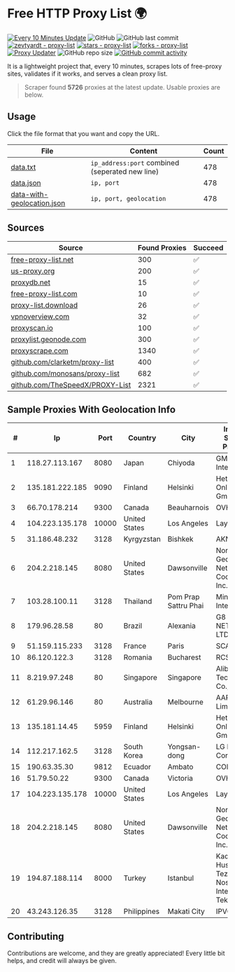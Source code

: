 
# Free HTTP Proxy List 🌍

[![Every 10 Minutes Update](https://github.com/mertguvencli/http-proxy-list/actions/workflows/main.yml/badge.svg?branch=main)](https://github.com/mertguvencli/http-proxy-list/actions/workflows/main.yml)
![GitHub](https://img.shields.io/github/license/mertguvencli/http-proxy-list)
![GitHub last commit](https://img.shields.io/github/last-commit/mertguvencli/http-proxy-list)
[![zevtyardt - proxy-list](https://img.shields.io/static/v1?label=zevtyardt&message=proxy-list&color=blue&logo=github)](https://github.com/zevtyardt/proxy-list "Go to GitHub repo")
[![stars - proxy-list](https://img.shields.io/github/stars/zevtyardt/proxy-list?style=social)](https://github.com/zevtyardt/proxy-list)
[![forks - proxy-list](https://img.shields.io/github/forks/zevtyardt/proxy-list?style=social)](https://github.com/zevtyardt/proxy-list)
[![Proxy Updater](https://github.com/zevtyardt/proxy-list/workflows/Proxy%20Updater/badge.svg)](https://github.com/zevtyardt/proxy-list/actions?query=workflow:"Proxy+Updater")
![GitHub repo size](https://img.shields.io/github/repo-size/zevtyardt/proxy-list)
[![GitHub commit activity](https://img.shields.io/github/commit-activity/m/zevtyardt/proxy-list?logo=commits)](https://github.com/zevtyardt/proxy-list/commits/main)

It is a lightweight project that, every 10 minutes, scrapes lots of free-proxy sites, validates if it works, and serves a clean proxy list.

> Scraper found **5726** proxies at the latest update. Usable proxies are below.

## Usage

Click the file format that you want and copy the URL.

|File|Content|Count|
|----|-------|-----|
|[data.txt](https://raw.githubusercontent.com/mertguvencli/http-proxy-list/main/proxy-list/data.txt)|`ip_address:port` combined (seperated new line)|478|
|[data.json](https://raw.githubusercontent.com/mertguvencli/http-proxy-list/main/proxy-list/data.json)|`ip, port`|478|
|[data-with-geolocation.json](https://raw.githubusercontent.com/mertguvencli/http-proxy-list/main/proxy-list/data-with-geolocation.json)|`ip, port, geolocation`|478|

## Sources

|Source|Found Proxies|Succeed|
|------|-------------|-------|
|[free-proxy-list.net](https://free-proxy-list.net)|300|✅|
|[us-proxy.org](https://www.us-proxy.org)|200|✅|
|[proxydb.net](http://proxydb.net)|15|✅|
|[free-proxy-list.com](https://free-proxy-list.com/?page=&port=&type%5B%5D=http&type%5B%5D=https&up_time=0&search=Search)|10|✅|
|[proxy-list.download](https://www.proxy-list.download/HTTP)|26|✅|
|[vpnoverview.com](https://vpnoverview.com/privacy/anonymous-browsing/free-proxy-servers)|32|✅|
|[proxyscan.io](https://www.proxyscan.io)|100|✅|
|[proxylist.geonode.com](https://proxylist.geonode.com/api/proxy-list?limit=300&page=1&sort_by=lastChecked&sort_type=desc&protocols=http,https)|300|✅|
|[proxyscrape.com](https://api.proxyscrape.com/v2/?request=displayproxies&protocol=http&timeout=10000&country=all&ssl=all&anonymity=all)|1340|✅|
|[github.com/clarketm/proxy-list](https://raw.githubusercontent.com/clarketm/proxy-list/master/proxy-list-raw.txt)|400|✅|
|[github.com/monosans/proxy-list](https://raw.githubusercontent.com/monosans/proxy-list/main/proxies/http.txt)|682|✅|
|[github.com/TheSpeedX/PROXY-List](https://raw.githubusercontent.com/TheSpeedX/PROXY-List/master/http.txt)|2321|✅|


## Sample Proxies With Geolocation Info

|#|Ip|Port|Country|City|Internet Service Provider|
|-|--|----|-------|----|-------------------------|
|1|118.27.113.167|8080|Japan|Chiyoda|GMO Internet, Inc.|
|2|135.181.222.185|9090|Finland|Helsinki|Hetzner Online GmbH|
|3|66.70.178.214|9300|Canada|Beauharnois|OVH SAS|
|4|104.223.135.178|10000|United States|Los Angeles|LayerHost|
|5|31.186.48.232|3128|Kyrgyzstan|Bishkek|AKNET Ltd.|
|6|204.2.218.145|8080|United States|Dawsonville|North Georgia Network Cooperative, Inc.|
|7|103.28.100.11|3128|Thailand|Pom Prap Sattru Phai|Ministry of Interior|
|8|179.96.28.58|80|Brazil|Alexania|G8 NETWORKS LTDA|
|9|51.159.115.233|3128|France|Paris|SCALEWAY|
|10|86.120.122.3|3128|Romania|Bucharest|RCS & RDS|
|11|8.219.97.248|80|Singapore|Singapore|Alibaba (US) Technology Co., Ltd.|
|12|61.29.96.146|80|Australia|Melbourne|AAPT Limited|
|13|135.181.14.45|5959|Finland|Helsinki|Hetzner Online GmbH|
|14|112.217.162.5|3128|South Korea|Yongsan-dong|LG DACOM Corporation|
|15|190.63.35.30|9812|Ecuador|Ambato|CONECEL|
|16|51.79.50.22|9300|Canada|Victoria|OVH SAS|
|17|104.223.135.178|10000|United States|Los Angeles|LayerHost|
|18|204.2.218.145|8080|United States|Dawsonville|North Georgia Network Cooperative, Inc.|
|19|194.87.188.114|8000|Turkey|Istanbul|Kadir Huseyin Tezcan Nosspeed Internet Teknolojileri|
|20|43.243.126.35|3128|Philippines|Makati City|IPVG|



## Contributing

Contributions are welcome, and they are greatly appreciated! Every
little bit helps, and credit will always be given.

